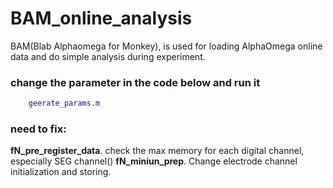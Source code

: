 # BAM_online_analysis
BAM(Blab Alphaomega for Monkey), is used for loading AlphaOmega online data and do simple analysis during experiment. 

### change the parameter in the code below and run it

``` matlab
    geerate_params.m
```

### need to fix:
__fN_pre_register_data__. check the max memory for each digital channel, especially SEG channel()
__fN_miniun_prep__. Change electrode channel initialization and storing.
